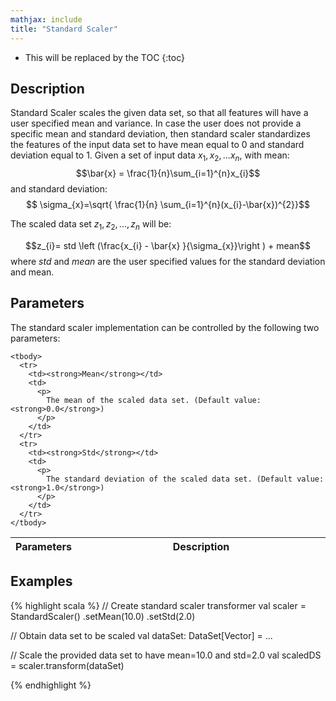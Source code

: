 ```yaml
---
mathjax: include
title: "Standard Scaler"
---
```

<!--
Licensed to the Apache Software Foundation (ASF) under one
or more contributor license agreements.  See the NOTICE file
distributed with this work for additional information
regarding copyright ownership.  The ASF licenses this file
to you under the Apache License, Version 2.0 (the
"License"); you may not use this file except in compliance
with the License.  You may obtain a copy of the License at

  http://www.apache.org/licenses/LICENSE-2.0

Unless required by applicable law or agreed to in writing,
software distributed under the License is distributed on an
"AS IS" BASIS, WITHOUT WARRANTIES OR CONDITIONS OF ANY
KIND, either express or implied.  See the License for the
specific language governing permissions and limitations
under the License.
-->

* This will be replaced by the TOC
{:toc}

## Description

 Standard Scaler scales the given data set, so that all features will have a user specified mean and variance. 
 In case the user does not provide a specific mean and standard deviation, then standard scaler standardizes the features of the input data set to have mean equal to 0 and standard deviation equal to 1.
 Given a set of input data $x_{1}, x_{2},... x_{n}$, with mean: 
 $$\bar{x} = \frac{1}{n}\sum_{i=1}^{n}x_{i}$$ 
 and standard deviation: 
 $$ \sigma_{x}=\sqrt{ \frac{1}{n} \sum_{i=1}^{n}(x_{i}-\bar{x})^{2}}$$

The scaled data set $z_{1}, z_{2},...,z_{n}$ will be:

 $$z_{i}= std \left (\frac{x_{i} - \bar{x}  }{\sigma_{x}}\right ) + mean$$
where $\textit{std}$ and $\textit{mean}$ are the user specified values for the standard deviation and mean.

## Parameters

  The standard scaler implementation can be controlled by the following two parameters:
  
   <table class="table table-bordered">
    <thead>
      <tr>
        <th class="text-left" style="width: 20%">Parameters</th>
        <th class="text-center">Description</th>
      </tr>
    </thead>

    <tbody>
      <tr>
        <td><strong>Mean</strong></td>
        <td>
          <p>
            The mean of the scaled data set. (Default value: <strong>0.0</strong>)
          </p>
        </td>
      </tr>
      <tr>
        <td><strong>Std</strong></td>
        <td>
          <p>
            The standard deviation of the scaled data set. (Default value: <strong>1.0</strong>)
          </p>
        </td>
      </tr>
    </tbody>
  </table>

## Examples

{% highlight scala %}
// Create standard scaler transformer
val scaler = StandardScaler()
.setMean(10.0)
.setStd(2.0)

// Obtain data set to be scaled
val dataSet: DataSet[Vector] = ...

// Scale the provided data set to have mean=10.0 and std=2.0
val scaledDS = scaler.transform(dataSet)

{% endhighlight %}

